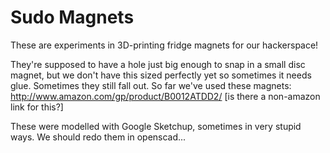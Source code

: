 # Sudo Magnets

These are experiments in 3D-printing fridge magnets for our hackerspace!

They're supposed to have a hole just big enough to snap in a small disc magnet, but we don't have this sized perfectly yet so sometimes it needs glue. Sometimes they still fall out. So far we've used these magnets: http://www.amazon.com/gp/product/B0012ATDD2/ [is there a non-amazon link for this?]

These were modelled with Google Sketchup, sometimes in very stupid ways. We should redo them in openscad...
